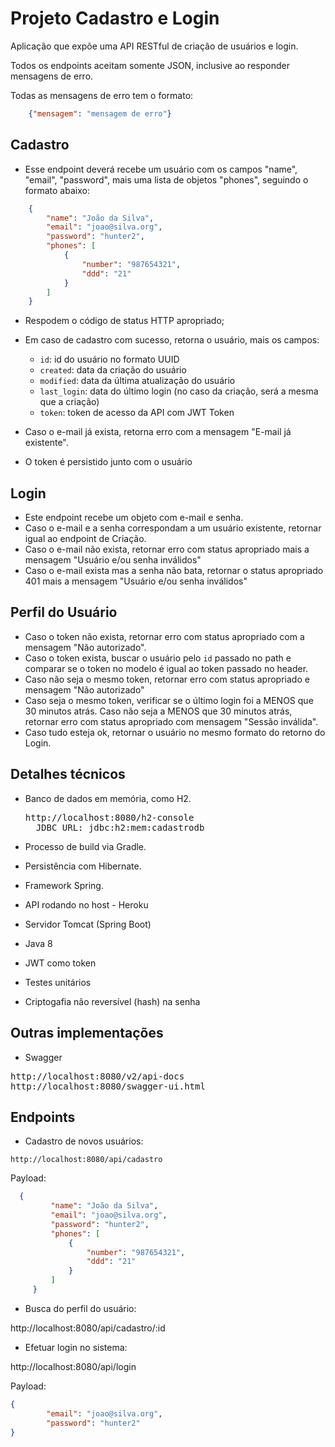 # Projeto Cadastro e Login


Aplicação que expõe uma API RESTful de criação de usuários e login.

Todos os endpoints aceitam somente JSON, inclusive ao responder mensagens de erro.

Todas as mensagens de erro tem o formato:

```json
    {"mensagem": "mensagem de erro"}
```

## Cadastro

* Esse endpoint deverá recebe um usuário com os campos "name", "email", "password", mais uma lista de objetos "phones", 
seguindo o formato abaixo:

```json
    {
        "name": "João da Silva",
        "email": "joao@silva.org",
        "password": "hunter2",
        "phones": [
            {
                "number": "987654321",
                "ddd": "21"
            }
        ]
    }
```

* Respodem o código de status HTTP apropriado;

* Em caso de cadastro com sucesso, retorna o usuário, mais os campos:

    * `id`: id do usuário no formato UUID
    * `created`: data da criação do usuário
    * `modified`: data da última atualização do usuário
    * `last_login`: data do último login (no caso da criação, será a mesma que a criação)
    * `token`: token de acesso da API com JWT Token

* Caso o e-mail já exista, retorna erro com a mensagem "E-mail já existente".
* O token é persistido junto com o usuário

## Login

* Este endpoint recebe um objeto com e-mail e senha.
* Caso o e-mail e a senha correspondam a um usuário existente, retornar igual ao endpoint de Criação.
* Caso o e-mail não exista, retornar erro com status apropriado mais a mensagem "Usuário e/ou senha inválidos"
* Caso o e-mail exista mas a senha não bata, retornar o status apropriado 401 mais a mensagem "Usuário e/ou senha inválidos"

## Perfil do Usuário
* Caso o token não exista, retornar erro com status apropriado com a mensagem "Não autorizado".
* Caso o token exista, buscar o usuário pelo `id` passado no path e comparar se o token no modelo é igual ao token passado no header.
* Caso não seja o mesmo token, retornar erro com status apropriado e mensagem "Não autorizado"
* Caso seja o mesmo token, verificar se o último login foi a MENOS que 30 minutos atrás. Caso não seja a MENOS que 30 minutos atrás, retornar erro com status apropriado com mensagem "Sessão inválida".
* Caso tudo esteja ok, retornar o usuário no mesmo formato do retorno do Login.

## Detalhes técnicos
* Banco de dados em memória, como H2.

    <pre>http://localhost:8080/h2-console
    JDBC URL: jdbc:h2:mem:cadastrodb</pre>
    
* Processo de build via Gradle.
* Persistência com Hibernate.
* Framework Spring.
* API rodando no host - Heroku
* Servidor Tomcat (Spring Boot)
* Java 8
* JWT como token
* Testes unitários
* Criptogafia não reversível (hash) na senha

## Outras implementações

* Swagger
<pre>http://localhost:8080/v2/api-docs
http://localhost:8080/swagger-ui.html</pre>

## Endpoints

* Cadastro de novos usuários:
    
`http://localhost:8080/api/cadastro`

Payload:
```json
  {
         "name": "João da Silva",
         "email": "joao@silva.org",
         "password": "hunter2",
         "phones": [
             {
                 "number": "987654321",
                 "ddd": "21"
             }
         ]
     }
```
* Busca do perfil do usuário:

http://localhost:8080/api/cadastro/:id

* Efetuar login no sistema:

http://localhost:8080/api/login

Payload:
```json
{
        "email": "joao@silva.org",
        "password": "hunter2"
}
```